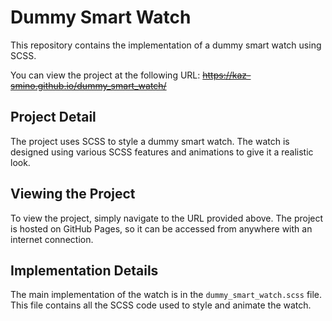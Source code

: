 # Dummy Smart Watch

This repository contains the implementation of a dummy smart watch using SCSS.

You can view the project at the following URL: ~~https://kaz-smino.github.io/dummy_smart_watch/~~

## Project Detail

The project uses SCSS to style a dummy smart watch. The watch is designed using various SCSS features and animations to give it a realistic look.

## Viewing the Project

To view the project, simply navigate to the URL provided above. The project is hosted on GitHub Pages, so it can be accessed from anywhere with an internet connection.

## Implementation Details

The main implementation of the watch is in the `dummy_smart_watch.scss` file. This file contains all the SCSS code used to style and animate the watch.
